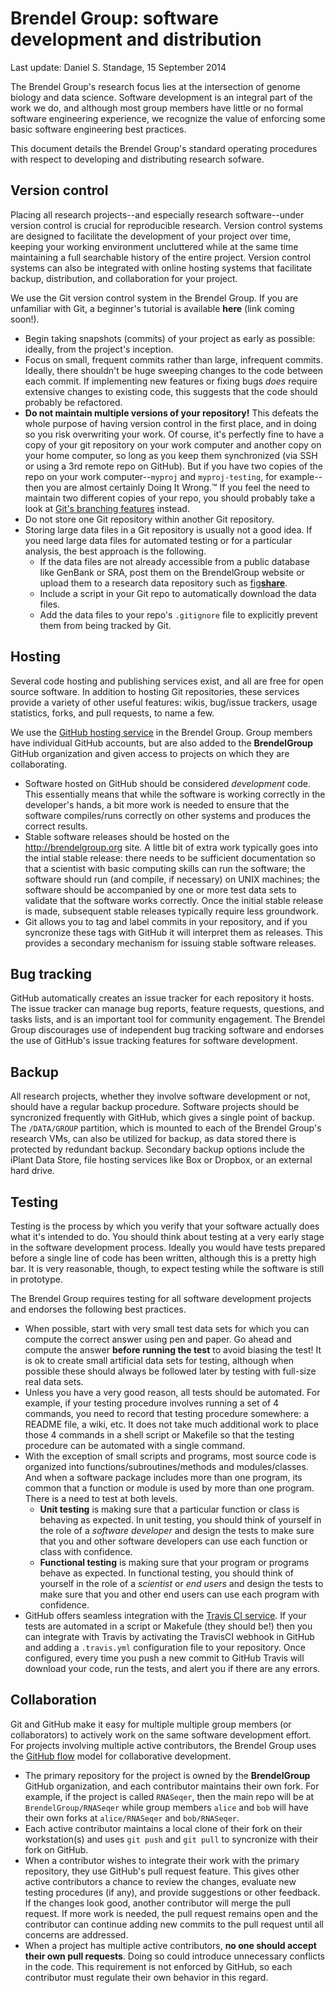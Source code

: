 # Brendel Group: software development and distribution
Last update: Daniel S. Standage, 15 September 2014

The Brendel Group's research focus lies at the intersection of genome biology and data science.
Software development is an integral part of the work we do, and although most group members have little or no formal software engineering experience, we recognize the value of enforcing some basic software engineering best practices.

This document details the Brendel Group's standard operating procedures with respect to developing and distributing research sofware.

## Version control

Placing all research projects--and especially research software--under version control is crucial for reproducible research.
Version control systems are designed to facilitate the development of your project over time, keeping your working environment uncluttered while at the same time maintaining a full searchable history of the entire project.
Version control systems can also be integrated with online hosting systems that facilitate backup, distribution, and collaboration for your project.

We use the Git version control system in the Brendel Group.
If you are unfamiliar with Git, a beginner's tutorial is available **here** (link coming soon!).

- Begin taking snapshots (commits) of your project as early as possible: ideally, from the project's inception.
- Focus on small, frequent commits rather than large, infrequent commits. Ideally, there shouldn't be huge sweeping changes to the code between each commit. If implementing new features or fixing bugs *does* require extensive changes to existing code, this suggests that the code should probably be refactored.
- **Do not maintain multiple versions of your repository!** This defeats the whole purpose of having version control in the first place, and in doing so you risk overwriting your work. Of course, it's perfectly fine to have a copy of your git repository on your work computer and another copy on your home computer, so long as you keep them synchronized (via SSH or using a 3rd remote repo on GitHub). But if you have two copies of the repo on your work computer--``myproj`` and ``myproj-testing``, for example--then you are almost certainly Doing It Wrong.™ If you feel the need to maintain two different copies of your repo, you should probably take a look at [Git's branching features](http://git-scm.com/book/en/Git-Branching-Basic-Branching-and-Merging) instead.
- Do not store one Git repository within another Git repository.
- Storing large data files in a Git repository is usually not a good idea. If you need large data files for automated testing or for a particular analysis, the best approach is the following.
    - If the data files are not already accessible from a public database like GenBank or SRA, post them on the BrendelGroup website or upload them to a research data repository such as [fig<b>share</b>](http://figshare.com/).
    - Include a script in your Git repo to automatically download the data files.
    - Add the data files to your repo's ``.gitignore`` file to explicitly prevent them from being tracked by Git.

## Hosting

Several code hosting and publishing services exist, and all are free for open source software.
In addition to hosting Git repositories, these services provide a variety of other useful features: wikis, bug/issue trackers, usage statistics, forks, and pull requests, to name a few.

We use the [GitHub hosting service](http://github.com) in the Brendel Group.
Group members have individual GitHub accounts, but are also added to the **BrendelGroup** GitHub organization and given access to projects on which they are collaborating.

- Software hosted on GitHub should be considered *development* code. This essentially means that while the software is working correctly in the developer's hands, a bit more work is needed to ensure that the software compiles/runs correctly on other systems and produces the correct results.
- Stable software releases should be hosted on the http://brendelgroup.org site. A little bit of extra work typically goes into the intial stable release: there needs to be sufficient documentation so that a scientist with basic computing skills can run the software; the software should run (and compile, if necessary) on UNIX machines; the software should be accompanied by one or more test data sets to validate that the software works correctly. Once the initial stable release is made, subsequent stable releases typically require less groundwork.
- Git allows you to tag and label commits in your repository, and if you syncronize these tags with GitHub it will interpret them as releases. This provides a secondary mechanism for issuing stable software releases.

## Bug tracking

GitHub automatically creates an issue tracker for each repository it hosts.
The issue tracker can manage bug reports, feature requests, questions, and tasks lists, and is an important tool for community engagement.
The Brendel Group discourages use of independent bug tracking software and endorses the use of GitHub's issue tracking features for software development.

## Backup

All research projects, whether they involve software development or not, should have a regular backup procedure.
Software projects should be syncronized frequently with GitHub, which gives a single point of backup.
The ``/DATA/GROUP`` partition, which is mounted to each of the Brendel Group's research VMs, can also be utilized for backup, as data stored there is protected by redundant backup.
Secondary backup options include the iPlant Data Store, file hosting services like Box or Dropbox, or an external hard drive.

## Testing

Testing is the process by which you verify that your software actually does what it's intended to do.
You should think about testing at a very early stage in the software development process.
Ideally you would have tests prepared before a single line of code has been written, although this is a pretty high bar.
It is very reasonable, though, to expect testing while the software is still in prototype.

The Brendel Group requires testing for all software development projects and endorses the following best practices.

- When possible, start with very small test data sets for which you can compute the correct answer using pen and paper. Go ahead and compute the answer **before running the test** to avoid biasing the test! It is ok to create small artificial data sets for testing, although when possible these should always be followed later by testing with full-size real data sets.
- Unless you have a very good reason, all tests should be automated. For example, if your testing procedure involves running a set of 4 commands, you need to record that testing procedure somewhere: a README file, a wiki, etc. It does not take much additional work to place those 4 commands in a shell script or Makefile so that the testing procedure can be automated with a single command.
- With the exception of small scripts and programs, most source code is organized into functions/subroutines/methods and  modules/classes. And when a software package includes more than one program, its common that a function or module is used by more than one program. There is a need to test at both levels.
    - **Unit testing** is making sure that a particular function or class is behaving as expected. In unit testing, you should think of yourself in the role of a *software developer* and design the tests to make sure that you and other software developers can use each function or class with confidence.
    - **Functional testing** is making sure that your program or programs behave as expected. In functional testing, you should think of yourself in the role of a *scientist* or *end users* and design the tests to make sure that you and other end users can use each program with confidence.
- GitHub offers seamless integration with the [Travis CI service](https://travis-ci.org/). If your tests are automated in a script or Makefule (they should be!) then you can integrate with Travis by activating the TravisCI webhook in GitHub and adding a ``.travis.yml`` configuration file to your repository. Once configured, every time you push a new commit to GitHub Travis will download your code, run the tests, and alert you if there are any errors.

## Collaboration

Git and GitHub make it easy for multiple multiple group members (or collaborators) to actively work on the same software development effort.
For projects involving multiple active contributors, the Brendel Group uses the [GitHub flow](https://guides.github.com/introduction/flow/index.html) model for collaborative development.

- The primary repository for the project is owned by the **BrendelGroup** GitHub organization, and each contributor maintains their own fork. For example, if the project is called ``RNASeqer``, then the main repo will be at ``BrendelGroup/RNASeqer`` while group members ``alice`` and ``bob`` will have their own forks at ``alice/RNASeqer`` and ``bob/RNASeqer``.
- Each active contributor maintains a local clone of their fork on their workstation(s) and uses ``git push`` and ``git pull`` to syncronize with their fork on GitHub.
- When a contributor wishes to integrate their work with the primary repository, they use GitHub's pull request feature. This gives other active contributors a chance to review the changes, evaluate new testing procedures (if any), and provide suggestions or other feedback. If the changes look good, another contributor will merge the pull request. If more work is needed, the pull request remains open and the contributor can continue adding new commits to the pull request until all concerns are addressed.
- When a project has multiple active contributors, **no one should accept their own pull requests**. Doing so could introduce unnecessary conflicts in the code. This requirement is not enforced by GitHub, so each contributor must regulate their own behavior in this regard.
